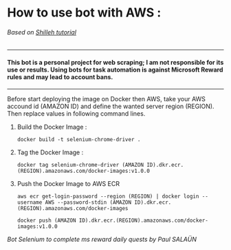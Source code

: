  # How to use bot with AWS :
 ###### Based on [Shilleh tutorial](https://towardsdev.com/easily-use-selenium-with-aws-lambda-2cc49ca43b93)

---

#### This bot is a personal project for web scraping; I am not responsible for its use or results. Using bots for task automation is against Microsoft Reward rules and may lead to account bans. 

---
Before start deploying the image on Docker then AWS, take your AWS accound id (AMAZON ID) and define the wanted server region (REGION). Then replace values in following command lines.

1. Build the Docker Image :
    ```console
    docker build -t selenium-chrome-driver .
    ```
2. Tag the Docker Image :
    ```console
    docker tag selenium-chrome-driver (AMAZON ID).dkr.ecr.(REGION).amazonaws.com/docker-images:v1.0.0
    ```
3. Push the Docker Image to AWS ECR
    ```console
    aws ecr get-login-password --region (REGION) | docker login --username AWS --password-stdin (AMAZON ID).dkr.ecr.(REGION).amazonaws.com/docker-images
    ```
    ```console
    docker push (AMAZON ID).dkr.ecr.(REGION).amazonaws.com/docker-images:v1.0.0
    ```


*Bot Selenium to complete ms reward daily quests by Paul SALAÜN*
